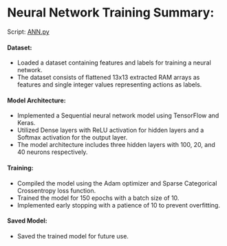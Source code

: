 # Neural Network Training Summary:

Script: [ANN.py](https://github.com/sankalp-s/MSC_Thesis/blob/main/Neural%20Network/Scripts/ANN.py)

#### Dataset:
- Loaded a dataset containing features and labels for training a neural network.
- The dataset consists of flattened 13x13 extracted RAM arrays as features and single integer values representing actions as labels.

#### Model Architecture:
- Implemented a Sequential neural network model using TensorFlow and Keras.
- Utilized Dense layers with ReLU activation for hidden layers and a Softmax activation for the output layer.
- The model architecture includes three hidden layers with 100, 20, and 40 neurons respectively.

#### Training:
- Compiled the model using the Adam optimizer and Sparse Categorical Crossentropy loss function.
- Trained the model for 150 epochs with a batch size of 10.
- Implemented early stopping with a patience of 10 to prevent overfitting.

#### Saved Model:
- Saved the trained model for future use.
